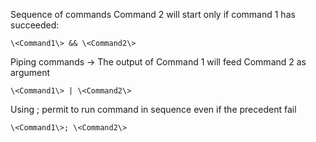 Sequence of commands Command 2 will start only if command 1 has succeeded:
```console
\<Command1\> && \<Command2\>
```
Piping commands → The output of Command 1 will feed Command 2 as argument
```console
\<Command1\> | \<Command2\>
```
Using ; permit to run command in sequence even if the precedent fail
```console
\<Command1\>; \<Command2\>